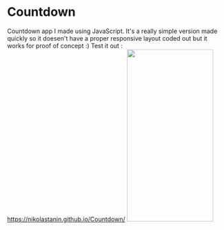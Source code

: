 # Countdown

Countdown app I made using JavaScript.
It's a really simple version made quickly so it doesen't have a proper responsive layout coded out but it works for proof of concept :) 
Test it out : https://nikolastanin.github.io/Countdown/ 
<img src = "https://user-images.githubusercontent.com/64794561/118325704-1e6eb300-b504-11eb-90fa-25fcf2096042.jpg" width="200" height="400" />


